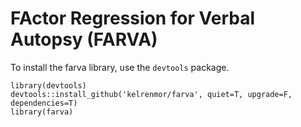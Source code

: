 # FActor Regression for Verbal Autopsy (FARVA)

To install the farva library, use the `devtools` package.

```
library(devtools)
devtools::install_github('kelrenmor/farva', quiet=T, upgrade=F, dependencies=T)
library(farva)
```
